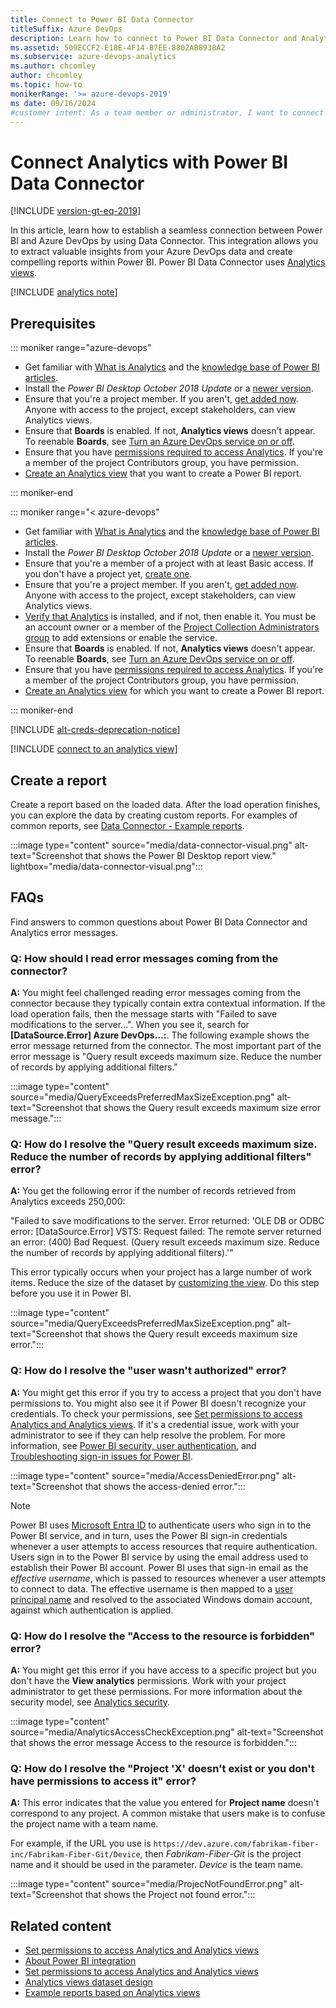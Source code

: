 ```yaml
---
title: Connect to Power BI Data Connector
titleSuffix: Azure DevOps
description: Learn how to connect to Power BI Data Connector and Analytics to access Azure DevOps data. You can extract valuable insights and create compelling reports.
ms.assetid: 509ECCF2-E18E-4F14-B7EE-8802AB8938A2
ms.subservice: azure-devops-analytics
ms.author: chcomley
author: chcomley
ms.topic: how-to
monikerRange: '>= azure-devops-2019'
ms date: 09/16/2024
#customer intent: As a team member or administrator, I want to connect to Azure DevOps Analytics with Power BI to create reports. 
---
```


# Connect Analytics with Power BI Data Connector

[!INCLUDE [version-gt-eq-2019](../../includes/version-gt-eq-2019.md)]

In this article, learn how to establish a seamless connection between Power BI and Azure DevOps by using Data Connector. This integration allows you to extract valuable insights from your Azure DevOps data and create compelling reports within Power BI. Power BI Data Connector uses [Analytics views](what-are-analytics-views.md).

[!INCLUDE [analytics note](includes/analytics-views-warning.md)]

## Prerequisites

::: moniker range="azure-devops"

- Get familiar with [What is Analytics](what-is-analytics.md) and the [knowledge base of Power BI articles](/power-bi/).
- Install the *Power BI Desktop* *October 2018 Update* or a [newer version](https://aka.ms/pbidesktopstore).
- Ensure that you're a project member. If you aren't, [get added now](../../organizations/security/add-users-team-project.md). Anyone with access to the project, except stakeholders, can view Analytics views.
- Ensure that **Boards** is enabled. If not, **Analytics views** doesn't appear. To reenable **Boards**, see [Turn an Azure DevOps service on or off](../../organizations/settings/set-services.md).
- Ensure that you have [permissions required to access Analytics](analytics-security.md). If you're a member of the project Contributors group, you have permission.
- [Create an Analytics view](analytics-views-create.md) that you want to create a Power BI report.

::: moniker-end

::: moniker range="< azure-devops"

- Get familiar with [What is Analytics](what-is-analytics.md) and the [knowledge base of Power BI articles](/power-bi/).
- Install the *Power BI Desktop* *October 2018 Update* or a [newer version](https://aka.ms/pbidesktopstore).
- Ensure that you're a member of a project with at least Basic access. If you don't have a project yet, [create one](../../organizations/projects/create-project.md).
- Ensure that you're a project member. If you aren't, [get added now](../../organizations/security/add-users-team-project.md). Anyone with access to the project, except stakeholders, can view Analytics views.
- [Verify that Analytics](../dashboards/analytics-extension.md?view=azure-devops-2019&preserve-view=true) is installed, and if not, then enable it. You must be an account owner or a member of the [Project Collection Administrators group](../../organizations/security/change-organization-collection-level-permissions.md) to add extensions or enable the service.
- Ensure that **Boards** is enabled. If not, **Analytics views** doesn't appear. To reenable **Boards**, see [Turn an Azure DevOps service on or off](../../organizations/settings/set-services.md).
- Ensure that you have [permissions required to access Analytics](analytics-security.md). If you're a member of the project Contributors group, you have permission.
- [Create an Analytics view](analytics-views-create.md) for which you want to create a Power BI report.

::: moniker-end

[!INCLUDE [alt-creds-deprecation-notice](../../includes/alt-creds-deprecation-notice.md)]

[!INCLUDE [connect to an analytics view](../includes/connect-analytics-view.md)]

## Create a report

Create a report based on the loaded data. After the load operation finishes, you can explore the data by creating custom reports. For examples of common reports, see [Data Connector - Example reports](data-connector-examples.md).

:::image type="content" source="media/data-connector-visual.png" alt-text="Screenshot that shows the Power BI Desktop report view." lightbox="media/data-connector-visual.png":::

<a id="PowerBILimitations">  </a>

<a id="q-a">  </a>

## FAQs

Find answers to common questions about Power BI Data Connector and Analytics error messages.

<!-- BEGINSECTION class="md-qanda" -->

### Q: How should I read error messages coming from the connector?

**A:** You might feel challenged reading error messages coming from the connector because they typically contain extra contextual information. If the load operation fails, then the message starts with "Failed to save modifications to the server...". When you see it, search for **&#91;DataSource.Error&#93; Azure DevOps...:**.
The following example shows the error message returned from the connector. The most important part of the error message is "Query result exceeds maximum size. Reduce the number of records by applying additional filters."

:::image type="content" source="media/QueryExceedsPreferredMaxSizeException.png" alt-text="Screenshot that shows the Query result exceeds maximum size error message.":::

<a id="QueryExceedsPreferredMaxSizeException">  </a>

### Q: How do I resolve the "Query result exceeds maximum size. Reduce the number of records by applying additional filters" error?

**A:** You get the following error if the number of records retrieved from Analytics exceeds 250,000:

"Failed to save modifications to the server. Error returned: 'OLE DB or ODBC error: 
&#91;DataSource.Error&#93; VSTS: Request failed: The remote server returned an error: (400) Bad Request. 
(Query result exceeds maximum size. Reduce the number of records by applying additional filters).'"

This error typically occurs when your project has a large number of work items. Reduce the size of the dataset by [customizing the view](analytics-views-create.md). Do this step before you use it in Power BI.

:::image type="content" source="media/QueryExceedsPreferredMaxSizeException.png" alt-text="Screenshot that shows the Query result exceeds maximum size error.":::

<a id="AccessDeniedError">  </a>

### Q: How do I resolve the "user wasn't authorized" error?

**A:** You might get this error if you try to access a project that you don't have permissions to. You might also see it if Power BI doesn't recognize your credentials. To check your permissions, see [Set permissions to access Analytics and Analytics views](analytics-security.md). If it's a credential issue, work with your administrator to see if they can help resolve the problem. For more information, see [Power BI security, user authentication](/power-bi/admin/service-admin-power-bi-security#user-authentication), and [Troubleshooting sign-in issues for Power BI](/power-bi/admin/power-bi-cannot-sign-in).

:::image type="content" source="media/AccessDeniedError.png" alt-text="Screenshot that shows the access-denied error.":::

> [!NOTE]
> Power BI uses [Microsoft Entra ID](https://azure.microsoft.com/services/active-directory/) to authenticate users who sign in to the Power BI service, and in turn, uses the Power BI sign-in credentials whenever a user attempts to access resources that require authentication. Users sign in to the Power BI service by using the email address used to establish their Power BI account. Power BI uses that sign-in email as the *effective username*, which is passed to resources whenever a user attempts to connect to data. The effective username is then mapped to a [user principal name](/windows/win32/secauthn/user-name-formats) and resolved to the associated Windows domain account, against which authentication is applied.

<a id="AnalyticsAccessCheckException"></a>

### Q: How do I resolve the "Access to the resource is forbidden" error?

**A:** You might get this error if you have access to a specific project but you don't have the **View analytics** permissions. Work with your project administrator to get these permissions. For more information about the security model, see [Analytics security](analytics-security.md).

:::image type="content" source="media/AnalyticsAccessCheckException.png" alt-text="Screenshot that shows the error message Access to the resource is forbidden.":::

<a id="ProjectNotFoundError">  </a>

### Q: How do I resolve the "Project 'X' doesn't exist or you don't have permissions to access it" error?

**A:** This error indicates that the value you entered for **Project name** doesn't correspond to any project. A common mistake that users make is to confuse the project name with a team name.

For example, if the URL you use is `https://dev.azure.com/fabrikam-fiber-inc/Fabrikam-Fiber-Git/Device`, then *Fabrikam-Fiber-Git* is the project name and it should be used in the parameter. *Device* is the team name.

:::image type="content" source="media/ProjecNotFoundError.png" alt-text="Screenshot that shows the Project not found error.":::

<!-- ENDSECTION -->

## Related content

- [Set permissions to access Analytics and Analytics views](analytics-security.md)
- [About Power BI integration](overview.md)
- [Set permissions to access Analytics and Analytics views](analytics-security.md)
- [Analytics views dataset design](data-connector-dataset.md)
- [Example reports based on Analytics views](data-connector-examples.md)

